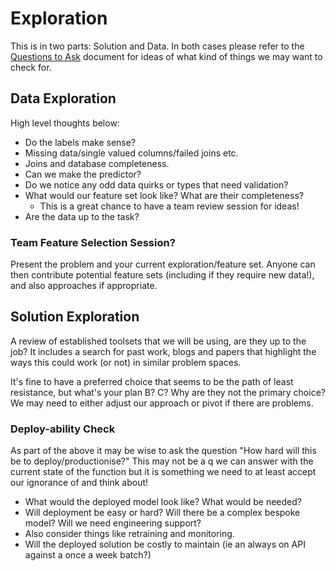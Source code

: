# Exploration
This is in two parts: Solution and Data. In both cases please refer to the
[Questions to Ask](questions_to_ask_exploration.md) document for ideas of what 
kind of things we may want to check for.

## Data Exploration
High level thoughts below:
* Do the labels make sense?   
* Missing data/single valued columns/failed joins etc.  
* Joins and database completeness.  
* Can we make the predictor? 
* Do we notice any odd data quirks or types that need validation? 
* What would our feature set look like? What are their completeness?
    * This is a great chance to have a team review session for ideas!
* Are the data up to the task?  

### Team Feature Selection Session? 
Present the problem and your current exploration/feature set. Anyone can 
then contribute potential feature sets (including if they require new data!), 
and also approaches if appropriate.

## Solution Exploration
A review of established toolsets that we will be using, are they up to the job? 
It includes a search for past work, blogs and papers that highlight the ways 
this could work (or not) in similar problem spaces. 

It's fine to have a preferred choice that seems to be the path of least resistance, 
but what's your plan B? C? Why are they not the primary choice? We may need to 
either adjust our approach or pivot if there are problems. 

### Deploy-ability Check
As part of the above it may be wise to ask the question "How hard will this be to
deploy/productionise?" This may not be a q we can answer with the current state of
the function but it is something we need to at least accept our ignorance of and 
think about!

* What  would the deployed model look like? What would be needed? 
* Will deployment be easy or hard? Will there be a complex bespoke model? Will we need engineering support? 
* Also consider things like retraining and monitoring.
* Will the deployed solution be costly to maintain (ie an always on API against a once a week batch?)
